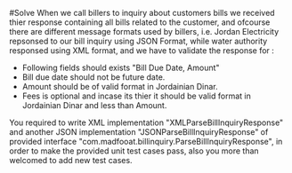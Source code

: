 #Solve
When we call billers to inquiry about customers bills we received thier response containing all bills related to the customer, and ofcourse there are different message formats used by billers, i.e. Jordan Electricity repsonsed to our bill inquiry using JSON Format, while water authority responsed using XML format, and we have to validate the response for :
- Following fields should exists "Bill Due Date, Amount"
- Bill due date should not be future date.
- Amount should be of valid format in Jordainian Dinar.
- Fees is optional and incase its thier it should be valid format in Jordainian Dinar and less than Amount.

You required to write XML implementation "XMLParseBillInquiryResponse" and another JSON implementation "JSONParseBillInquiryResponse" of provided interface "com.madfooat.billinquiry.ParseBillInquiryResponse", in order to make the provided unit test cases pass, also you more than welcomed to add new test cases. 

